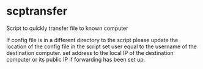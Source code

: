 # scptransfer
Script to quickly transfer file to known computer

If config file is in a different directory to the script please update the location of the config file in the script
set user equal to the username of the destination computer.
set address to the local IP of the destination computer or its public IP if forwarding has been set up.
